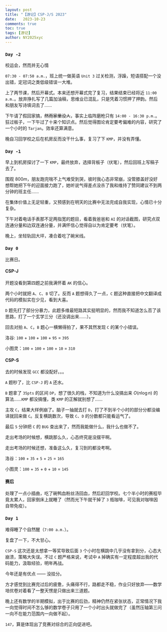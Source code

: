 ```yaml
---
layout: post
title: "【游记】CSP-J/S 2023"
date:   2023-10-23
comments: true
toc: true
tags: [游记]
author: NY2025xyc
---
```


### `Day -2`

校运会，然而并无心情

`07:30 - 07:50 a.m.`，班上统一做英语 `Unit 3` 过关检测，浮躁，短语搭配一个没出错，定冠词之类低级错误一大堆。

上了两节课，然后开幕式。本来还想开幕式完了复习，结果结束已经将近 `11:00 a.m.`。放弃挣扎写了几篇加油稿，思维业已混乱，只是凭着习惯押了押韵。然后和朋友写诗填词去了……

下午请了假回家搞，~~然而家里没人~~，事实上临阵磨枪只有 `14:00 - 16:30 p.m.`。狂过板子，一下午过了十来个知识点。然后觉得图论肯定要考偏难的内容，研究了一个小时的 `Tarjan`。效率还算满意。

晚自习回学校之后在机房反而没干什么事，复习了下 `KMP`，并没有弄懂。

### `Day -1`

早上到机房探讨了一下 `KMP`，最终放弃，选择背板子（伏笔），然后回班上写稿子去了。

围观 $800m$，朋友跑完喘不上气难受到哭，彼时我心态非常崩，没管膝盖好没好想帮她把下午的迎面接力跑了，她听说气得差点没杀了我和维持了赞同建议不到两分钟的班主任……

在集体价值上无足轻重，又预感到在明天的比赛中无法完成自我实现，心情已十分复杂。

下午对着电话手表那不足两指宽的题目，看着我爸爸和 `AI` 的对话截图，研究点双连通分量和边双连通分量，并满怀信心觉得自以为肯定要考（伏笔）。

晚上，坐轻轨回大坪，凑合着吃了碗米线。

### `Day 0`

比赛日。

#### CSP-J

开题没看到第四题之前我满怀着 `AK` 的信心。

两个小时就把 `A`、`C`、`B` 切了。反而 `A` 题想得久了一点，`C` 题这种直接把中文翻译成代码的模拟实在少见，看到大喜。

`D` 题先打了部分分暴力，此题多维最短路其实挺明显的，然而我不知道怎么否了该思路，打了一个玄学三分（还没调出来……）。

回去对拍 `A`、`C`，`B` 题心一横懒得拍了，果不其然发现 `C` 的某个小错误。

洛谷: `100` + `100` + `100` + `95` = `395`

小图灵：`100` + `100` + `100` + `10` = `310`

#### CSP-S

去的时候发现 `GCC` 都没配好。。。

`A` 题秒了，比 `CSP-J` 的 `A` 还水。

`B` 题拿了 `35pts` 的区间 `DP`，想了很久的栈，不知道为什么没搞出来 $O(n \log{n})$ 的算法……`KMP` 都没搞懂，类 `KMP` 的正解就别想了……

主攻 `C`，结果大样例崩了。脑子一抽就去打 `D`，打了不到半个小时的部分分都没编译就回来做 `C`。反复横跳数次，导致 `C`、`D` 的分数都只能看运气了。

最后 `5` 分钟把 `C` 的 `BUG` 查出来了，然而我能做什么，我什么也做不了。

走出考场的时候想，横跳那么久，心态终究是没摆平啊。

走出考场的时候还想，准备这么久，复习到的都没考啊。

洛谷：`100` + `35` + `5` + `25` = `165`

小图灵：`100` + `35` + `0` + `10` = `145`

#### 赛后

处理了一点小插曲，吃了碗鸭血粉丝汤回血，然后赶回学校。七个半小时的赛程毕竟太累人，回家倒床上就睡了（然而光下午就干掉了 `3` 瓶咖啡，可见我对咖啡因自带免疫）。

### `Day 1`

难得睡了个自然醒（`7:00 a.m.`）。

复盘了一下，不大甘心。

`CSP-S` 这次还是太想拿一等奖导致后面 `3` 个小时在横跳中几乎没有拿到分，心态大崩溃，策略大失误。不过 `C` 题严格来说，考试中 `A` 掉确实有一定程度超出我的代码能力，汲取经验，明年再战。

今年还是有优点 —— 没挂分。

方才感觉到比赛完过后的疲惫，头痛得不行，路都走不稳，作业只好放弃——数学培优卷对着看了一整天愣是只做出来三道题。

晚上还有数学的半期模拟，出于比赛的后劲，精神仍然在紧张状态，正常情况下我一向觉得时间不怎么够的数学卷子只用了一个小时出头就做完了（虽然压轴第三问一向不在能力范围内一向做不起）。

`147`，算是体现出了竞赛对综合的正向促进吧。
